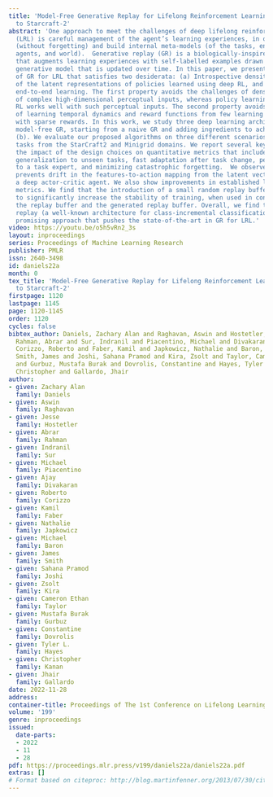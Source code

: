 ```yaml
---
title: 'Model-Free Generative Replay for Lifelong Reinforcement Learning: Application
  to Starcraft-2'
abstract: 'One approach to meet the challenges of deep lifelong reinforcement learning
  (LRL) is careful management of the agent’s learning experiences, in order to learn
  (without forgetting) and build internal meta-models (of the tasks, environments,
  agents, and world).  Generative replay (GR) is a biologically-inspired replay mechanism
  that augments learning experiences with self-labelled examples drawn from an internal
  generative model that is updated over time. In this paper, we present a version
  of GR for LRL that satisfies two desiderata: (a) Introspective density modelling
  of the latent representations of policies learned using deep RL, and (b) Model-free
  end-to-end learning. The first property avoids the challenges of density modelling
  of complex high-dimensional perceptual inputs, whereas policy learning using deep
  RL works well with such perceptual inputs. The second property avoids the challenges
  of learning temporal dynamics and reward functions from few learning experiences
  with sparse rewards. In this work, we study three deep learning architectures for
  model-free GR, starting from a naive GR and adding ingredients to achieve (a) and
  (b). We evaluate our proposed algorithms on three different scenarios comprising
  tasks from the StarCraft2 and Minigrid domains. We report several key findings showing
  the impact of the design choices on quantitative metrics that include transfer learning,
  generalization to unseen tasks, fast adaptation after task change, performance comparable
  to a task expert, and minimizing catastrophic forgetting.  We observe that our GR
  prevents drift in the features-to-action mapping from the latent vector space of
  a deep actor-critic agent. We also show improvements in established lifelong learning
  metrics. We find that the introduction of a small random replay buffer is needed
  to significantly increase the stability of training, when used in conjunction with
  the replay buffer and the generated replay buffer. Overall, we find that hidden
  replay (a well-known architecture for class-incremental classification) is the most
  promising approach that pushes the state-of-the-art in GR for LRL.'
video: https://youtu.be/o5h5vRn2_3s
layout: inproceedings
series: Proceedings of Machine Learning Research
publisher: PMLR
issn: 2640-3498
id: daniels22a
month: 0
tex_title: 'Model-Free Generative Replay for Lifelong Reinforcement Learning: Application
  to Starcraft-2'
firstpage: 1120
lastpage: 1145
page: 1120-1145
order: 1120
cycles: false
bibtex_author: Daniels, Zachary Alan and Raghavan, Aswin and Hostetler, Jesse and
  Rahman, Abrar and Sur, Indranil and Piacentino, Michael and Divakaran, Ajay and
  Corizzo, Roberto and Faber, Kamil and Japkowicz, Nathalie and Baron, Michael and
  Smith, James and Joshi, Sahana Pramod and Kira, Zsolt and Taylor, Cameron Ethan
  and Gurbuz, Mustafa Burak and Dovrolis, Constantine and Hayes, Tyler L. and Kanan,
  Christopher and Gallardo, Jhair
author:
- given: Zachary Alan
  family: Daniels
- given: Aswin
  family: Raghavan
- given: Jesse
  family: Hostetler
- given: Abrar
  family: Rahman
- given: Indranil
  family: Sur
- given: Michael
  family: Piacentino
- given: Ajay
  family: Divakaran
- given: Roberto
  family: Corizzo
- given: Kamil
  family: Faber
- given: Nathalie
  family: Japkowicz
- given: Michael
  family: Baron
- given: James
  family: Smith
- given: Sahana Pramod
  family: Joshi
- given: Zsolt
  family: Kira
- given: Cameron Ethan
  family: Taylor
- given: Mustafa Burak
  family: Gurbuz
- given: Constantine
  family: Dovrolis
- given: Tyler L.
  family: Hayes
- given: Christopher
  family: Kanan
- given: Jhair
  family: Gallardo
date: 2022-11-28
address:
container-title: Proceedings of The 1st Conference on Lifelong Learning Agents
volume: '199'
genre: inproceedings
issued:
  date-parts:
  - 2022
  - 11
  - 28
pdf: https://proceedings.mlr.press/v199/daniels22a/daniels22a.pdf
extras: []
# Format based on citeproc: http://blog.martinfenner.org/2013/07/30/citeproc-yaml-for-bibliographies/
---
```

